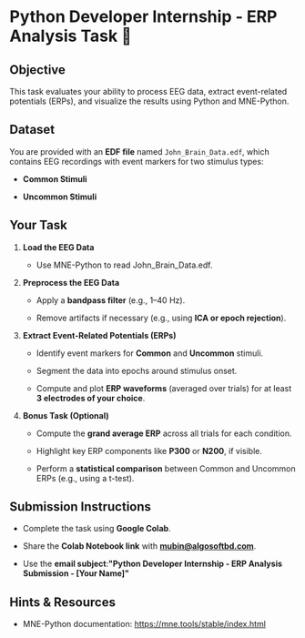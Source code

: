 **Python Developer Internship - ERP Analysis Task** 🚀
======================================================

**Objective**
-------------

This task evaluates your ability to process EEG data, extract event-related potentials (ERPs), and visualize the results using Python and MNE-Python.

**Dataset**
-----------

You are provided with an **EDF file** named `John_Brain_Data.edf`, which contains EEG recordings with event markers for two stimulus types:

*   **Common Stimuli**
    
*   **Uncommon Stimuli**
    

**Your Task**
-------------

1.  **Load the EEG Data**
    
    *   Use MNE-Python to read John\_Brain\_Data.edf.
        
2.  **Preprocess the EEG Data**
    
    *   Apply a **bandpass filter** (e.g., 1–40 Hz).
        
    *   Remove artifacts if necessary (e.g., using **ICA or epoch rejection**).
        
3.  **Extract Event-Related Potentials (ERPs)**
    
    *   Identify event markers for **Common** and **Uncommon** stimuli.
        
    *   Segment the data into epochs around stimulus onset.
        
    *   Compute and plot **ERP waveforms** (averaged over trials) for at least **3 electrodes of your choice**.
        
4.  **Bonus Task (Optional)**
    
    *   Compute the **grand average ERP** across all trials for each condition.
        
    *   Highlight key ERP components like **P300** or **N200**, if visible.
        
    *   Perform a **statistical comparison** between Common and Uncommon ERPs (e.g., using a t-test).
        

**Submission Instructions**
---------------------------

*   Complete the task using **Google Colab**.
    
*   Share the **Colab Notebook link** with **mubin@algosoftbd.com**.
    
*   Use the **email subject**:**"Python Developer Internship - ERP Analysis Submission - \[Your Name\]"**
    

**Hints & Resources**
---------------------

*   MNE-Python documentation: https://mne.tools/stable/index.html
    
